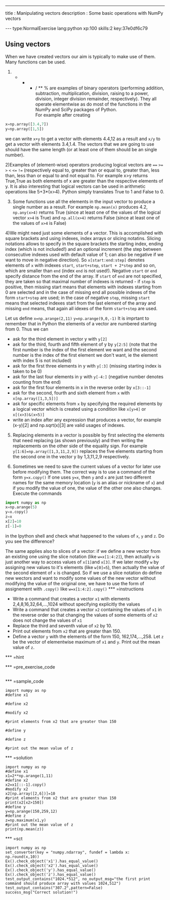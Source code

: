 ---
title       : Manipulating vectors
description : Some basic operations with NumPy vectors

--- type:NormalExercise lang:python xp:100 skills:2 key:37e0df6c79
## Using vectors

When we have created vectors our aim is typically to make use of them. Many functions can be used.

1) + - * / **   % are examples of binary operators (performing addition, subtraction, multiplication, division, raising to a power, division, integer division remainder, respectively). They all operate elementwise as do most of the functions in the NumPy and SciPy packages of Python.  
For example after creating 

```python
x=np.array([3.4,7]) 
y=np.array([1,5])
```
we can write
`x+y`
to get a vector with elements 4.4,12 as a result and `x/y` to get a vector with elements 3.4,1.4. The vectors that we are going to use should have the same length (or at least one of them should be an single number). 

2)Examples of (element-wise) operators producing logical vectors are `==` `>=` `>` `<` `<=` `!=` (respectively equal to, greater than or equal to, greater than, less than, less than or equal to and not equal to.  For example
x>y 
returns True,True as both elements of x are greater than the respective elements of y. 
It is also interesting that logical vectors can be used in arithmetic operations like 5+3*(x>4). Python simply translates True to 1 and False to 0.

3) Some functions use all the elements in the input vector to produce a single number as a result. For example
`np.mean(x)`
produces 4.2, `np.any(x>4)` returns True (since at least one of the values of the logical vector `x>4` is True) and `np.all(x>4)` returns False (since at least one of the values of `x>4` is False)

4)We might need just some elements of a vector. This is accomplished with square brackets and using indexes, index arrays or slicing notatins. Slicing notations allows to specify in the square brackets the starting index, ending index (which is not included!) and an optional increment (the step between consecutive indexes used with default value of 1; can also be negative if we want to move in negative direction). So `x[start:end:step]` denotes elements of `x` with indexes `start`, `start+step`, `start + 2*step` and so on, which are smaller than `end` (index `end` is not used!). Negative `start` or `end` specify distance from the end of the array. If `start` of `end` are not specified, they are taken so that maximal number of indexes is returned - if `step` is positive, then missing start means that elements with indexes starting from 0 are selected and in the case of missing end all possible indexes of the form `start+step` are used; in the case of negative `step`, missing `start` means that selected indexes start from the last element of the array and missing `end` means, that again all idexes of the form `start+step` are used.

Let us define
`x=np.arange(2,11)`
`y=np.arange(9,0,-1)`
It is imprtant to remember that in Python the elements of a vector are numbered starting from 0. Thus we can

- ask for the third element in vector y with `y[2]`
- ask for the third, fourth and fifth element of y by `y[2:5]` (note that the first number is the index of the first element we want and the second number is the index of the first element we don't want, ie the element with index 5 is not included)
- ask for the first three elements in y with `y[:3]` (missing starting index is taken to be 0)
- ask for the last four elements in y with `y[-4:]` (negative number denotes counting from the end)
- ask for the first four elements in x in the reverse order by `x[3::-1]`
- ask for the second, fourth and sixth element from `x` with
`x[np.array([1,3,5])]`
- ask for specific elements from `x` by specifying the required elements by a logical vector which is created using a condition like  `x[y>4]` or `x[(x>3)&(x<5)]`
- write an index after any expression that produces a vector, for example (x-y)[2] and np.sqrt(x)[3] are valid usages of indexes.

5) Replacing elements in a vector is possible by first selecting the elements that need replacing (as shown previously) and then writing the replacements on the other side of the equality sign. For example
`y[1:6]=np.array([1,3,11,2,9])`
replaces the five elements starting from the second one in the vector y by 1,3,11,2,9 respectively.

6) Sometimes we need to save the current values of a vector for later use before modifying them. The correct way is to use a command of the form
`y=x.copy()`
If one uses `y=x`, then `y` and `x` are just two different names for the same memory location (`y` is an alias or nickname of `x`) and if you modify the value of one, the value of the other one also changes. Execute the commands 

```python
import numpy as np
x=np.arange(5)
y=x.copy()
z=x
x[2]=10
z[-1]=0
```
in the Ipython shell and check what happened to the values of `x`, `y` and `z`. Do you see the difference?

The same applies also to slices of a vector: if we define a new vector from an existing one using the slice notation (like `w=x[1:4:2]`), then actually `w` is just another way to access values of `x[1]`and `x[3]`. If we later modify `w` by assigning new values to it's elements (like `w[0]=5`), then actually the value of the second element of `x` is changed. So if we use a slice notation do define new wectors and want to modify some values of the new vector without modifying the value of the original one, we have to use the form of assignement with `.copy()` like `w=x[1:4:2].copy()`
*** =instructions

- Write a command that creates a vector `x1` with elements 2,4,8,16,32,64,...,1024 without specifying explicitly the values
- Write a command that creates a vector `x2` containing the values of `x1` in the reverse order so that changing the values of some elements of `x2` does not change the values of `x1`
- Replace the third and seventh value of `x2` by 10.
- Print out elements from `x2` that are greater than 150.
- Define a vector `y` with the elements of the form 150, 162,174,...,258. Let `z` be the vector of elementwise maximum of `x1` and `y`. Print out the mean value of `z`.

*** =hint

*** =pre_exercise_code
```{python}

```

*** =sample_code
```{python}
import numpy as np
#define x1

#define x2

#modify x2

#print elements from x2 that are greater than 150

#define y

#define z

#print out the mean value of z

```

*** =solution
```{python}
import numpy as np
#define x1
x1=2**np.arange(1,11)
#define x2
x2=x1[::-1].copy()
#modify x2
x2[np.array([2,6])]=10
#print elements from x2 that are greater than 150
print(x2[x2>150])
#define y
y=np.arange(150,259,12)
#define z
z=np.maximum(x1,y)
#print out the mean value of z
print(np.mean(z))

```

*** =sct
```{python}
import numpy as np
set_converter(key = "numpy.ndarray", fundef = lambda x: np.round(x,10))
Ex().check_object('x1').has_equal_value()
Ex().check_object('x2').has_equal_value()
Ex().check_object('y').has_equal_value()
Ex().check_object('z').has_equal_value()
test_output_contains("1024.*512", no_output_msg="the first print command should produce array with values 1024,512")
test_output_contains("307.2",pattern=False)
success_msg("Correct solution!")

```
